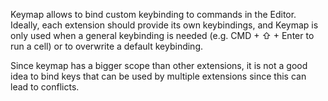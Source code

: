 Keymap allows to bind custom keybinding to commands in the Editor.
Ideally, each extension should provide its own keybindings, and Keymap is only used
when a general keybinding is needed (e.g. CMD + ⇧ + Enter to run a cell) or to
overwrite a default keybinding.

Since keymap has a bigger scope than other extensions, it is not a good idea to
bind keys that can be used by multiple extensions since this can lead to conflicts.